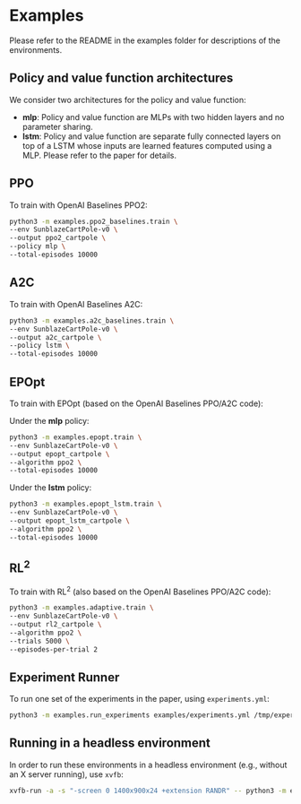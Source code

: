 # Examples

Please refer to the README in the examples folder for descriptions of the environments.

## Policy and value function architectures

We consider two architectures for the policy and value function:
* **mlp**: Policy and value function are MLPs with two hidden layers and no parameter sharing.
* **lstm**: Policy and value function are separate fully connected layers on top of a LSTM whose inputs are learned features computed using a MLP.
Please refer to the paper for details.

## PPO

To train with OpenAI Baselines PPO2:
```sh
python3 -m examples.ppo2_baselines.train \
--env SunblazeCartPole-v0 \
--output ppo2_cartpole \
--policy mlp \
--total-episodes 10000
```

## A2C

To train with OpenAI Baselines A2C:
```sh
python3 -m examples.a2c_baselines.train \
--env SunblazeCartPole-v0 \
--output a2c_cartpole \
--policy lstm \
--total-episodes 10000
```

## EPOpt

To train with EPOpt (based on the OpenAI Baselines PPO/A2C code):

Under the **mlp** policy:
```sh
python3 -m examples.epopt.train \
--env SunblazeCartPole-v0 \
--output epopt_cartpole \
--algorithm ppo2 \
--total-episodes 10000
```

Under the **lstm** policy:
```sh
python3 -m examples.epopt_lstm.train \
--env SunblazeCartPole-v0 \
--output epopt_lstm_cartpole \
--algorithm ppo2 \
--total-episodes 10000
```

## RL<sup>2</sup>

To train with RL<sup>2</sup> (also based on the OpenAI Baselines PPO/A2C code):
```sh
python3 -m examples.adaptive.train \
--env SunblazeCartPole-v0 \
--output rl2_cartpole \
--algorithm ppo2 \
--trials 5000 \
--episodes-per-trial 2
```

## Experiment Runner

To run one set of the experiments in the paper, using `experiments.yml`:
```sh
python3 -m examples.run_experiments examples/experiments.yml /tmp/experiments-output
```

## Running in a headless environment

In order to run these environments in a headless environment (e.g., without an X
server running), use `xvfb`:
```sh
xvfb-run -a -s "-screen 0 1400x900x24 +extension RANDR" -- python3 -m examples.ppo2_baselines.train ...
```
